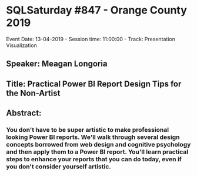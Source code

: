 # SQLSaturday #847 - Orange County 2019
Event Date: 13-04-2019 - Session time: 11:00:00 - Track: Presentation  Visualization
## Speaker: Meagan Longoria
## Title: Practical Power BI Report Design Tips for the Non-Artist
## Abstract:
### You don't have to be super artistic to make professional looking Power BI reports. We'll walk through several design concepts borrowed from web design and cognitive psychology and then apply them to a Power BI report. You'll learn practical steps to enhance your reports that you can do today, even if you don't consider yourself artistic.
